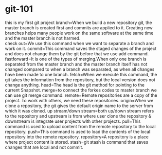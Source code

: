 # git-101
this is my first git project
branch=When we build a new repository git, the master branch is created first and commits are applied to it. Creating new branches helps many people work on the same software at the same time and the master branch is not harmed.</br>
check out=We use this command when we want to separate a branch and work on it.
commit=This command saves the staged changes of the project and does not change them by the git before that we use add command.
fastforward=It is one of the types of merging.When only one branch is separated from the master branch and the master branch itself has not changed compared to when a branch was separated, as when all changes have been made to one branch.
fetch=When we execute this command, the git takes the information from the repository, but the local version does not change anything.
head=The head is the git method for pointing to the current Snapshot.
merge=to connect the forkes codes to master branch we can use git merge command.
remote=Remote repositories are a copy of the project. To work with others, ‌we need these repositories.
origin=When we clone a repository, the git gives the default origin name to the server from which it was cloned.
up stream/down stream=both up/down stream refers to the repository and upstream is from where user clone the repository & downstream is integrate user projects with other projects.
pull=This command is used to upload content from the remote repository to the local repository.
push=This command is used to load the contents of the local repository into the remote repository.
repository=A repository is a place where project content is stored.
stash=git stash is command that saves changes that are local and not commit.
